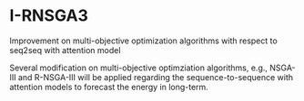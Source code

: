 # I-RNSGA3
Improvement on multi-objective optimization algorithms with respect to seq2seq with attention model

Several modification on multi-objective optimziation algorithms, e.g., NSGA-III and R-NSGA-III will be applied regarding the sequence-to-sequence with attention models
to forecast the energy in long-term.
